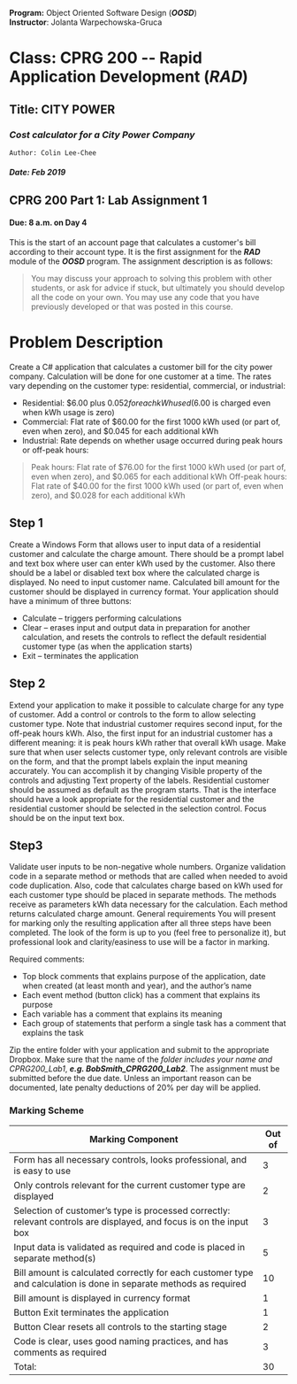 **Program:** Object Oriented Software Design (***OOSD***)    
__Instructor__: Jolanta Warpechowska-Gruca
# Class: __CPRG 200 -- Rapid Application Development__ (***RAD***)

##    Title: **CITY POWER**
###     ***Cost calculator for a City Power Company***
    Author: Colin Lee-Chee
#####    Date: Feb 2019

## CPRG 200 Part 1: Lab Assignment 1
#### Due: 8 a.m. on Day 4

This is the start of an account page that calculates a customer's bill according to their account type. It is the first assignment for the ***RAD*** module of the ***OOSD*** program. The assignment description is as follows:

>You may discuss your approach to solving this problem with other students, or ask for advice if stuck, but ultimately you should develop all the code on your own. You may use any code that you have previously developed or that was posted in this course.

# Problem Description
Create a C# application that calculates a customer bill for the city power company. Calculation will be done for one customer at a time.
The rates vary depending on the customer type: residential, commercial, or industrial:

- Residential: $6.00 plus $0.052 for each kWh used ($6.00 is charged even when kWh usage is zero)
- Commercial: Flat rate of $60.00 for the first 1000 kWh used (or part of, even when zero), and $0.045 for each additional kWh
- Industrial: Rate depends on whether usage occurred during peak hours or off-peak hours:

> Peak hours: Flat rate of $76.00 for the first 1000 kWh used (or part of, even when zero), and $0.065 for each additional kWh
> Off-peak hours: Flat rate of $40.00 for the first 1000 kWh used (or part of, even when zero), and $0.028 for each additional kWh

## Step 1
Create a Windows Form that allows user to input data of a residential customer and calculate the charge amount. There should be a prompt label and text box where user can enter kWh used by the customer. Also there should be a label or disabled text box where the calculated charge is displayed. No need to input customer name. Calculated bill amount for the customer should be displayed in currency format.
Your application should have a minimum of three buttons:
 * Calculate – triggers performing calculations
 * Clear – erases input and output data in preparation for another calculation, and resets the controls to reflect the default residential customer type (as when the application starts)
 * Exit – terminates the application

## Step 2
Extend your application to make it possible to calculate charge for any type of customer. Add a control or controls to the form to allow selecting customer type.
Note that industrial customer requires second input, for the off-peak hours kWh. Also, the first input for an industrial customer has a different meaning: it is peak hours kWh rather that overall kWh usage. Make sure that when user selects customer type, only relevant controls are visible on the form, and that the prompt labels explain the input meaning accurately. You can accomplish it by changing Visible property of the controls and adjusting Text property of the labels.
Residential customer should be assumed as default as the program starts. That is the interface should have a look appropriate for the residential customer and the residential customer should be selected in the selection control. Focus should be on the input text box.

## Step3
Validate user inputs to be non-negative whole numbers. Organize validation code in a separate method or methods that are called when needed to avoid code duplication.
Also, code that calculates charge based on kWh used for each customer type should be placed in separate methods. The methods receive as parameters kWh data necessary for the calculation. Each method returns calculated charge amount.
General requirements
You will present for marking only the resulting application after all three steps have been completed.
The look of the form is up to you (feel free to personalize it), but professional look and clarity/easiness to use will be a factor in marking.

Required comments:
- Top block comments that explains purpose of the application, date when created (at least month and year), and the author’s name
- Each event method (button click) has a comment that explains its purpose
- Each variable has a comment that explains its meaning
- Each group of statements that perform a single task has a comment that explains the task

Zip the entire folder with your application and submit to the appropriate Dropbox. Make sure that the name of the *folder includes your name and CPRG200_Lab1*, ***e.g. BobSmith_CPRG200_Lab2***.
The assignment must be submitted before the due date. Unless an important reason can be documented, late penalty deductions of 20% per day will be applied.

### Marking Scheme
|Marking Component | Out of
|-----------------------------------------------------------------------|--|
|Form has all necessary controls, looks professional, and is easy to use|3 |
|Only controls relevant for the current customer type are displayed|2 |
|Selection of customer’s type is processed correctly: relevant controls are displayed, and focus is on the input box |3 |
|Input data is validated as required and code is placed in separate method(s) |5 |
|Bill amount is calculated correctly for each customer type and calculation is done in separate methods as required|10|
|Bill amount is displayed in currency format|1 |
|Button Exit terminates the application|1 |
|Button Clear resets all controls to the starting stage|2 |
|Code is clear, uses good naming practices, and has comments as required|3 |
|Total:|30|


